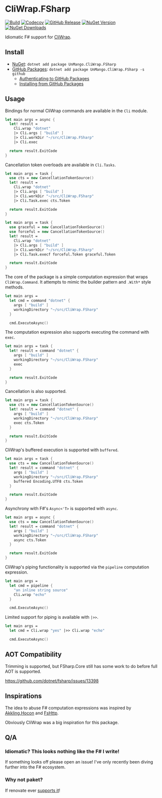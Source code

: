 # CliWrap.FSharp

[![Build](https://img.shields.io/github/actions/workflow/status/UnstoppableMango/CliWrap.FSharp/main.yml?branch=main)](https://github.com/UnstoppableMango/CliWrap.FSharp/actions)
[![Codecov](https://img.shields.io/codecov/c/github/UnstoppableMango/CliWrap.FSharp)](https://app.codecov.io/gh/UnstoppableMango/CliWrap.FSharp)
[![GitHub Release](https://img.shields.io/github/v/release/UnstoppableMango/CliWrap.FSharp)](https://github.com/UnstoppableMango/CliWrap.FSharp/releases)
[![NuGet Version](https://img.shields.io/nuget/v/UnMango.CliWrap.FSharp)](https://nuget.org/packages/UnMango.CliWrap.FSharp)
[![NuGet Downloads](https://img.shields.io/nuget/dt/UnMango.CliWrap.FSharp)](https://nuget.org/packages/UnMango.CliWrap.FSharp)

Idiomatic F# support for [CliWrap](https://github.com/Tyrrrz/CliWrap).

## Install

- [NuGet](https://nuget.org/packages/UnMango.CliWrap.FSharp): `dotnet add package UnMango.CliWrap.FSharp`
- [GitHub Packages](): `dotnet add package UnMango.CliWrap.FSharp -s github`
  - [Authenticating to GitHub Packages](https://docs.github.com/en/packages/working-with-a-github-packages-registry/working-with-the-nuget-registry#authenticating-to-github-packages)
  - [Installing from GitHub Packages](https://docs.github.com/en/packages/working-with-a-github-packages-registry/working-with-the-nuget-registry#installing-a-package)

## Usage

Bindings for normal CliWrap commands are available in the `Cli` module.

```fsharp
let main args = async {
  let! result =
    Cli.wrap "dotnet"
    |> Cli.args [ "build" ]
    |> Cli.workDir "~/src/CliWrap.FSharp"
    |> Cli.exec

  return result.ExitCode
}
```

Cancellation token overloads are available in `Cli.Tasks`.

```fsharp
let main args = task {
  use cts = new CancellationTokenSource()
  let! result =
    Cli.wrap "dotnet"
    |> Cli.args [ "build" ]
    |> Cli.workDir "~/src/CliWrap.FSharp"
    |> Cli.Task.exec cts.Token

  return result.ExitCode
}
```

```fsharp
let main args = task {
  use graceful = new CancellationTokenSource()
  use forceful = new CancellationTokenSource()
  let! result =
    Cli.wrap "dotnet"
    |> Cli.args [ "build" ]
    |> Cli.workDir "~/src/CliWrap.FSharp"
    |> Cli.Task.execf forceful.Token graceful.Token

  return result.ExitCode
}
```

The core of the package is a simple computation expression that wraps `CliWrap.Command`.
It attempts to mimic the builder pattern and `.With*` style methods.

```fsharp
let main args =
  let cmd = command "dotnet" {
    args [ "build" ]
    workingDirectory "~/src/CliWrap.FSharp"
  }

  cmd.ExecuteAsync()
```

The computation expression also supports executing the command with `exec`.

```fsharp
let main args = task {
  let! result = command "dotnet" {
    args [ "build" ]
    workingDirectory "~/src/CliWrap.FSharp"
    exec
  }

  return result.ExitCode
}
```

Cancellation is also supported.

```fsharp
let main args = task {
  use cts = new CancellationTokenSource()
  let! result = command "dotnet" {
    args [ "build" ]
    workingDirectory "~/src/CliWrap.FSharp"
    exec cts.Token
  }

  return result.ExitCode
}
```

CliWrap's buffered execution is supported with `buffered`.

```fsharp
let main args = task {
  use cts = new CancellationTokenSource()
  let! result = command "dotnet" {
    args [ "build" ]
    workingDirectory "~/src/CliWrap.FSharp"
    buffered Encoding.UTF8 cts.Token
  }

  return result.ExitCode
}
```

Asynchrony with F#'s `Async<'T>` is supported with `async`.

```fsharp
let main args = async {
  use cts = new CancellationTokenSource()
  let! result = command "dotnet" {
    args [ "build" ]
    workingDirectory "~/src/CliWrap.FSharp"
    async cts.Token
  }

  return result.ExitCode
}
```

CliWrap's piping functionality is supported via the `pipeline` computation expression.

```fsharp
let main args =
  let cmd = pipeline {
    "an inline string source"
    Cli.wrap "echo"
  }

  cmd.ExecuteAsync()
```

Limited support for piping is available with `|>>`.

```fsharp
let main args =
  let cmd = Cli.wrap "yes" |>> Cli.wrap "echo"

  cmd.ExecuteAsync()
```

## AOT Compatibility

Trimming is supported, but FSharp.Core still has some work to do before full AOT is supported.

<https://github.com/dotnet/fsharp/issues/13398>

## Inspirations

The idea to abuse F# computation expressions was inspired by [Akkling.Hocon](https://github.com/Horusiath/Akkling/tree/master/src/Akkling.Hocon) and [FsHttp](https://github.com/fsprojects/FsHttp).

Obviously CliWrap was a big inspiration for this package.

## Q/A

### Idiomatic? This looks nothing like the F# I write!

If something looks off please open an issue! I've only recently been diving further into the F# ecosystem.

### Why not paket?

If renovate ever [supports it](https://github.com/renovatebot/renovate/issues/11211)!
